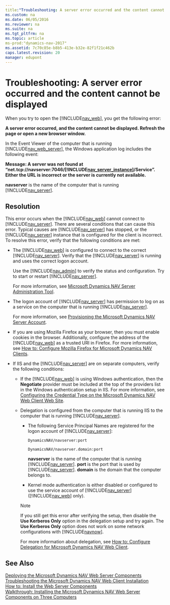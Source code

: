 ```yaml
---
title:"Troubleshooting: A server error occurred and the content cannot be displayed"
ms.custom: na
ms.date: 06/05/2016
ms.reviewer: na
ms.suite: na
ms.tgt_pltfrm: na
ms.topic: article
ms-prod:"dynamics-nav-2017"
ms.assetid: 7c70c85e-b8b5-413e-b32e-82f1f21c462b
caps.latest.revision: 20
manager: edupont
---
```

# Troubleshooting: A server error occurred and the content cannot be displayed
When you try to open the [!INCLUDE[nav_web](includes/nav_web_md.md)], you get the following error:  
  
 **A server error occurred, and the content cannot be displayed. Refresh the page or open a new browser window.**  
  
 In the Event Viewer of the computer that is running [!INCLUDE[nav_web_server](includes/nav_web_server_md.md)], the Windows application log includes the following event:  
  
 **Message: A server was not found at “net.tcp:\/\/navserver:7046\/[!INCLUDE[nav_server_instance](includes/nav_server_instance_md.md)]\/Service”. Either the URL is incorrect or the server is currently not available.**  
  
 **navserver** is the name of the computer that is running [!INCLUDE[nav_server](includes/nav_server_md.md)].  
  
## Resolution  
 This error occurs when the [!INCLUDE[nav_web](includes/nav_web_md.md)] cannot connect to [!INCLUDE[nav_server](includes/nav_server_md.md)]. There are several conditions that can cause this error. Typical causes are [!INCLUDE[nav_server](includes/nav_server_md.md)] has stopped, or the [!INCLUDE[nav_server](includes/nav_server_md.md)] instance that is configured for the client is incorrect. To resolve this error, verify that the following conditions are met:  
  
-   The [!INCLUDE[nav_web](includes/nav_web_md.md)] is configured to connect to the correct [!INCLUDE[nav_server](includes/nav_server_md.md)]. Verify that the [!INCLUDE[nav_server](includes/nav_server_md.md)] is running and uses the correct logon account.  
  
     Use the [!INCLUDE[nav_admin](includes/nav_admin_md.md)] to verify the status and configuration. Try to start or restart [!INCLUDE[nav_server](includes/nav_server_md.md)].  
  
     For more information, see [Microsoft Dynamics NAV Server Administration Tool](Microsoft-Dynamics-NAV-Server-Administration-Tool.md).  
  
-   The logon account of [!INCLUDE[nav_server](includes/nav_server_md.md)] has permission to log on as a service on the computer that is running [!INCLUDE[nav_server](includes/nav_server_md.md)].  
  
     For more information, see [Provisioning the Microsoft Dynamics NAV Server Account](Provisioning-the-Microsoft-Dynamics-NAV-Server-Account.md).  
  
-   If you are using Mozilla Firefox as your browser, then you must enable cookies in the browser. Additionally, configure the address of the [!INCLUDE[nav_web](includes/nav_web_md.md)] as a trusted URI in Firefox. For more information, see [How to: Configure Mozilla Firefox for Microsoft Dynamics NAV Clients](../Topic/How%20to:%20Configure%20Mozilla%20Firefox%20for%20Microsoft%20Dynamics%20NAV%20Clients.md).  
  
-   If IIS and the [!INCLUDE[nav_server](includes/nav_server_md.md)] are on separate computers, verify the following conditions:  
  
    -   If the [!INCLUDE[nav_web](includes/nav_web_md.md)] is using Windows authentication, then the **Negotiate** provider must be included at the top of the providers list in the Windows authentication setup in IIS. For more information, see [Configuring the Credential Type on the Microsoft Dynamics NAV Web Client Web Site](../Topic/How%20to:%20Configure%20Authentication%20of%20Microsoft%20Dynamics%20NAV%20Web%20Client%20Users.md#WebClient).  
  
    -   Delegation is configured from the computer that is running IIS to the computer that is running [!INCLUDE[nav_server](includes/nav_server_md.md)].  
  
        -   The following Service Principal Names are registered for the logon account of [!INCLUDE[nav_server](includes/nav_server_md.md)]:  
  
             `DynamicsNAV/navserver:port`  
  
             `DynamicsNAV/navserver.domain:port`  
  
             **navserver** is the name of the computer that is running [!INCLUDE[nav_server](includes/nav_server_md.md)]. **port** is the port that is used by [!INCLUDE[nav_server](includes/nav_server_md.md)]. **domain** is the domain that the computer belongs to.  
  
        -   Kernel mode authentication is either disabled or configured to use the service account of [!INCLUDE[nav_server](includes/nav_server_md.md)] \([!INCLUDE[nav_web](includes/nav_web_md.md)] only\).  
  
        > [!NOTE]  
        >  If you still get this error after verifying the setup, then disable the **Use Kerberos Only** option in the delegation setup and try again. The **Use Kerberos Only** option does not work on some network configurations with [!INCLUDE[navnow](includes/navnow_md.md)].  
  
         For more information about delegation, see [How to: Configure Delegation for Microsoft Dynamics NAV Web Client](../Topic/How%20to:%20Configure%20Delegation%20for%20Microsoft%20Dynamics%20NAV%20Web%20Client.md).  
  
## See Also  
 [Deploying the Microsoft Dynamics NAV Web Server Components](Deploying-the-Microsoft-Dynamics-NAV-Web-Server-Components.md)   
 [Troubleshooting the Microsoft Dynamics NAV Web Client Installation](Troubleshooting-the-Microsoft-Dynamics-NAV-Web-Client-Installation.md)   
 [How to: Install the Web Server Components](../Topic/How%20to:%20Install%20the%20Web%20Server%20Components.md)   
 [Walkthrough: Installing the Microsoft Dynamics NAV Web Server Components on Three Computers](../Topic/Walkthrough:%20Installing%20the%20Microsoft%20Dynamics%20NAV%20Web%20Server%20Components%20on%20Three%20Computers.md)